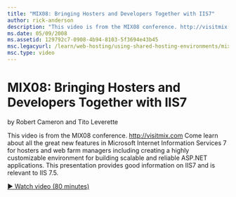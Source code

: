 ```yaml
---
title: "MIX08: Bringing Hosters and Developers Together with IIS7"
author: rick-anderson
description: "This video is from the MIX08 conference. http://visitmix.com Come learn about all the great new features in Microsoft Internet Information Services 7 for hos..."
ms.date: 05/09/2008
ms.assetid: 129792c7-0908-4b94-8103-5f3694e43b45
msc.legacyurl: /learn/web-hosting/using-shared-hosting-environments/mix08-bringing-hosters-and-developers-together-with-iis7
msc.type: video
---
```

MIX08: Bringing Hosters and Developers Together with IIS7
====================
by Robert Cameron and Tito Leverette

This video is from the MIX08 conference. http://visitmix.com Come learn about all the great new features in Microsoft Internet Information Services 7 for hosters and web farm managers including creating a highly customizable environment for building scalable and reliable ASP.NET applications. This presentation provides good information on IIS7 and is relevant to IIS 7.5.

[&#9654; Watch video (80 minutes)](https://channel9.msdn.com/Blogs/IIS-NET-Site-Videos/mix08-bringing-hosters-and-developers-together-with-iis7)
